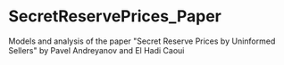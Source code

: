 # SecretReservePrices_Paper
Models and analysis of the paper "Secret Reserve Prices by Uninformed Sellers" by Pavel Andreyanov and El Hadi Caoui
